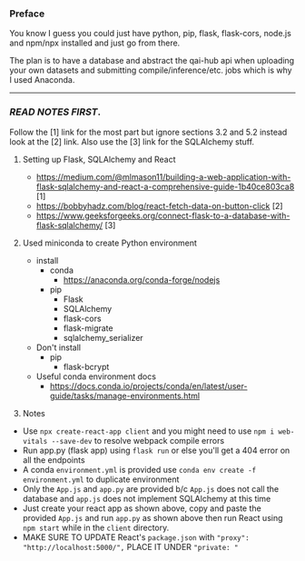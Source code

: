 ### Preface
You know I guess you could just have python, pip, flask, flask-cors, node.js and npm/npx installed and just go from there.

The plan is to have a database and abstract the qai-hub api when uploading your own datasets and submitting compile/inference/etc. jobs which is why I used Anaconda.

---

### *READ NOTES FIRST*.

Follow the [1] link for the most part but ignore sections 3.2 and 5.2 instead
look at the [2] link. Also use the [3] link for the SQLAlchemy stuff.

1. Setting up Flask, SQLAlchemy and React
	- https://medium.com/@mlmason11/building-a-web-application-with-flask-sqlalchemy-and-react-a-comprehensive-guide-1b40ce803ca8 [1]
	- https://bobbyhadz.com/blog/react-fetch-data-on-button-click [2]
	- https://www.geeksforgeeks.org/connect-flask-to-a-database-with-flask-sqlalchemy/ [3]

2. Used miniconda to create Python environment
	- install
		- conda
			- https://anaconda.org/conda-forge/nodejs
		- pip
			- Flask
			- SQLAlchemy 
			- flask-cors
			- flask-migrate
			- sqlalchemy_serializer
	- Don't install
		- pip
			- flask-bcrypt
	- Useful conda environment docs
		- https://docs.conda.io/projects/conda/en/latest/user-guide/tasks/manage-environments.html

3. Notes
- Use `npx create-react-app client`  and you might need to use 
  `npm i web-vitals --save-dev` to resolve webpack compile errors
- Run app.py (flask app) using `flask run` or else you'll get a 404 error on all 
  the endpoints
- A conda `environment.yml` is provided use `conda env create -f environment.yml`
  to duplicate environment
- Only the `App.js` and `app.py` are provided b/c `App.js` does not call the 
  database and `app.js` does not implement SQLAlchemy at this time
- Just create your react app as shown above, copy and paste the provided `App.js`
  and run `app.py` as shown above then run React using `npm start` while in the
  `client` directory.
- MAKE SURE TO UPDATE React's `package.json` with  `"proxy": "http://localhost:5000/",`
  PLACE IT UNDER `"private: "`